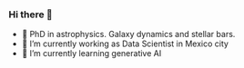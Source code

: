 ### Hi there 👋

- 🔭 PhD in astrophysics. Galaxy dynamics and stellar bars.
- 🎯 I’m currently working as Data Scientist in Mexico city
- 🌱 I’m currently learning generative AI

<!--

Here are some ideas to get you started:

- 🔭 I’m currently working on ...
- 🌱 I’m currently learning ...
- 👯 I’m looking to collaborate on ...
- 🤔 I’m looking for help with ...
- 💬 Ask me about ...
- 📫 How to reach me: ...
- 😄 Pronouns: ...
- ⚡ Fun fact: ...
-->
